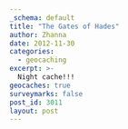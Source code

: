 ```yaml
---
_schema: default
title: "The Gates of Hades"
author: Zhanna
date: 2012-11-30
categories:
  - geocaching
excerpt: >-
  Night cache!!!
geocaches: true
surveymarks: false
post_id: 3011
layout: post 
---
```

